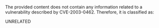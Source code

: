 The provided content does not contain any information related to a vulnerability described by CVE-2003-0462. Therefore, it is classified as:

UNRELATED